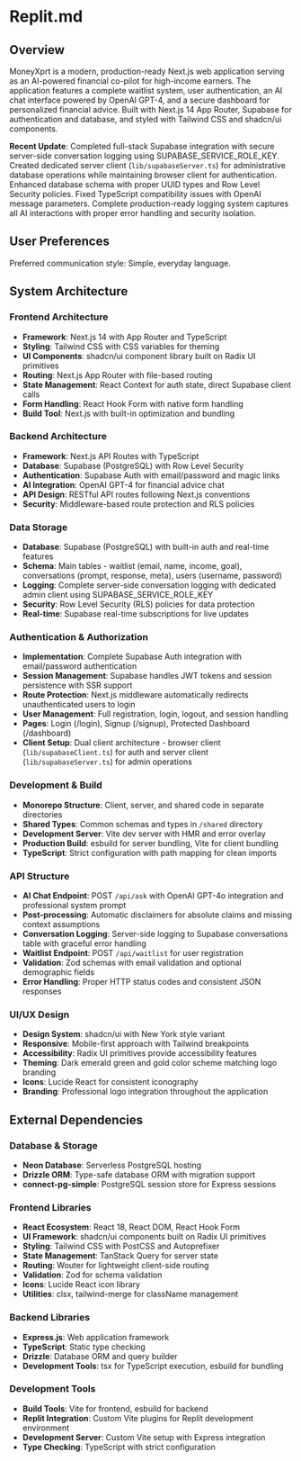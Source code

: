 # Replit.md

## Overview

MoneyXprt is a modern, production-ready Next.js web application serving as an AI-powered financial co-pilot for high-income earners. The application features a complete waitlist system, user authentication, an AI chat interface powered by OpenAI GPT-4, and a secure dashboard for personalized financial advice. Built with Next.js 14 App Router, Supabase for authentication and database, and styled with Tailwind CSS and shadcn/ui components.

**Recent Update**: Completed full-stack Supabase integration with secure server-side conversation logging using SUPABASE_SERVICE_ROLE_KEY. Created dedicated server client (`lib/supabaseServer.ts`) for administrative database operations while maintaining browser client for authentication. Enhanced database schema with proper UUID types and Row Level Security policies. Fixed TypeScript compatibility issues with OpenAI message parameters. Complete production-ready logging system captures all AI interactions with proper error handling and security isolation.

## User Preferences

Preferred communication style: Simple, everyday language.

## System Architecture

### Frontend Architecture
- **Framework**: Next.js 14 with App Router and TypeScript
- **Styling**: Tailwind CSS with CSS variables for theming
- **UI Components**: shadcn/ui component library built on Radix UI primitives
- **Routing**: Next.js App Router with file-based routing
- **State Management**: React Context for auth state, direct Supabase client calls
- **Form Handling**: React Hook Form with native form handling
- **Build Tool**: Next.js with built-in optimization and bundling

### Backend Architecture
- **Framework**: Next.js API Routes with TypeScript
- **Database**: Supabase (PostgreSQL) with Row Level Security
- **Authentication**: Supabase Auth with email/password and magic links
- **AI Integration**: OpenAI GPT-4 for financial advice chat
- **API Design**: RESTful API routes following Next.js conventions
- **Security**: Middleware-based route protection and RLS policies

### Data Storage
- **Database**: Supabase (PostgreSQL) with built-in auth and real-time features
- **Schema**: Main tables - waitlist (email, name, income, goal), conversations (prompt, response, meta), users (username, password)
- **Logging**: Complete server-side conversation logging with dedicated admin client using SUPABASE_SERVICE_ROLE_KEY
- **Security**: Row Level Security (RLS) policies for data protection
- **Real-time**: Supabase real-time subscriptions for live updates

### Authentication & Authorization
- **Implementation**: Complete Supabase Auth integration with email/password authentication
- **Session Management**: Supabase handles JWT tokens and session persistence with SSR support
- **Route Protection**: Next.js middleware automatically redirects unauthenticated users to login
- **User Management**: Full registration, login, logout, and session handling
- **Pages**: Login (/login), Signup (/signup), Protected Dashboard (/dashboard)
- **Client Setup**: Dual client architecture - browser client (`lib/supabaseClient.ts`) for auth and server client (`lib/supabaseServer.ts`) for admin operations

### Development & Build
- **Monorepo Structure**: Client, server, and shared code in separate directories
- **Shared Types**: Common schemas and types in `/shared` directory
- **Development Server**: Vite dev server with HMR and error overlay
- **Production Build**: esbuild for server bundling, Vite for client bundling
- **TypeScript**: Strict configuration with path mapping for clean imports

### API Structure
- **AI Chat Endpoint**: POST `/api/ask` with OpenAI GPT-4o integration and professional system prompt
- **Post-processing**: Automatic disclaimers for absolute claims and missing context assumptions
- **Conversation Logging**: Server-side logging to Supabase conversations table with graceful error handling
- **Waitlist Endpoint**: POST `/api/waitlist` for user registration
- **Validation**: Zod schemas with email validation and optional demographic fields
- **Error Handling**: Proper HTTP status codes and consistent JSON responses

### UI/UX Design
- **Design System**: shadcn/ui with New York style variant
- **Responsive**: Mobile-first approach with Tailwind breakpoints
- **Accessibility**: Radix UI primitives provide accessibility features
- **Theming**: Dark emerald green and gold color scheme matching logo branding
- **Icons**: Lucide React for consistent iconography
- **Branding**: Professional logo integration throughout the application

## External Dependencies

### Database & Storage
- **Neon Database**: Serverless PostgreSQL hosting
- **Drizzle ORM**: Type-safe database ORM with migration support
- **connect-pg-simple**: PostgreSQL session store for Express sessions

### Frontend Libraries
- **React Ecosystem**: React 18, React DOM, React Hook Form
- **UI Framework**: shadcn/ui components built on Radix UI primitives
- **Styling**: Tailwind CSS with PostCSS and Autoprefixer
- **State Management**: TanStack Query for server state
- **Routing**: Wouter for lightweight client-side routing
- **Validation**: Zod for schema validation
- **Icons**: Lucide React icon library
- **Utilities**: clsx, tailwind-merge for className management

### Backend Libraries
- **Express.js**: Web application framework
- **TypeScript**: Static type checking
- **Drizzle**: Database ORM and query builder
- **Development Tools**: tsx for TypeScript execution, esbuild for bundling

### Development Tools
- **Build Tools**: Vite for frontend, esbuild for backend
- **Replit Integration**: Custom Vite plugins for Replit development environment
- **Development Server**: Custom Vite setup with Express integration
- **Type Checking**: TypeScript with strict configuration